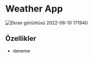 # Weather App

![Ekran görüntüsü 2022-06-10 171940](https://user-images.githubusercontent.com/99799385/173234585-d84b4bff-a6d7-40b2-8f8e-3a240196c4a7.png)

## Özellikler

+ deneme
